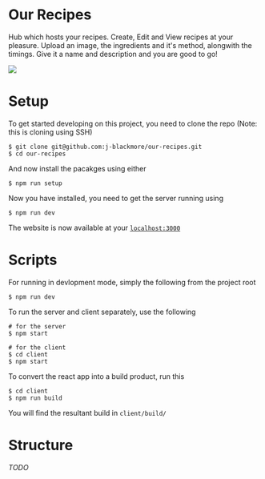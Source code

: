 # Our Recipes

Hub which hosts your recipes. Create, Edit and View recipes at your pleasure.
Upload an image, the ingredients and it's method, alongwith the timings. Give 
it a name and description and you are good to go!

![](https://github.com/j-blackmore/our-recipes/workflows/Build%20%26%20Tests/badge.svg)

# Setup
To get started developing on this project, you need to clone the repo (Note: this is cloning using SSH)

```
$ git clone git@github.com:j-blackmore/our-recipes.git
$ cd our-recipes
```
And now install the pacakges using either
```
$ npm run setup
```
Now you have installed, you need to get the server running using
```
$ npm run dev
```

The website is now available at your [`localhost:3000`](http://localhost:3000)

# Scripts
For running in devlopment mode, simply the following from the project root

```
$ npm run dev
```
To run the server and client separately, use the following
```
# for the server
$ npm start

# for the client
$ cd client
$ npm start
```
To convert the react app into a build product, run this
```
$ cd client
$ npm run build
```
You will find the resultant build in `client/build/`

# Structure
*TODO*

